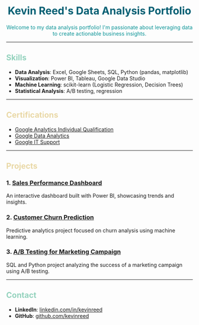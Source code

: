 <h1 style="color: #005f73; text-align: center;">Kevin Reed's Data Analysis Portfolio</h1>

<p style="color: #0a9396; text-align: center;">
Welcome to my data analysis portfolio! I'm passionate about leveraging data to create actionable business insights.
</p>

---

## <span style="color: #94d2bd;">Skills</span>
- **Data Analysis**: Excel, Google Sheets, SQL, Python (pandas, matplotlib)
- **Visualization**: Power BI, Tableau, Google Data Studio
- **Machine Learning**: scikit-learn (Logistic Regression, Decision Trees)
- **Statistical Analysis**: A/B testing, regression

---

## <span style="color: #e9d8a6;">Certifications</span>
- [Google Analytics Individual Qualification](https://skillshop.exceedlms.com/student/award/tAPJTMZzFnAydXJXejLi4MNz)
- [Google Data Analytics](https://skillshop.credential.net/6996f7e8-561a-40aa-ab71-39a03aa107de)
- [Google IT Support](https://coursera.org/share/5bbfa1c166c5bd2e1c1bf69e33785c04)

---

## <span style="color: #e9d8a6;">Projects</span>

### 1. <span style="color: #ee9b00;">[Sales Performance Dashboard](#)</span>
An interactive dashboard built with Power BI, showcasing trends and insights.

### 2. <span style="color: #ee9b00;">[Customer Churn Prediction](#)</span>
Predictive analytics project focused on churn analysis using machine learning.

### 3. <span style="color: #ee9b00;">[A/B Testing for Marketing Campaign](#)</span>
SQL and Python project analyzing the success of a marketing campaign using A/B testing.

---

## <span style="color: #94d2bd;">Contact</span>
- **LinkedIn**: [linkedin.com/in/kevinreed](#)
- **GitHub**: [github.com/kevinreed](#)

